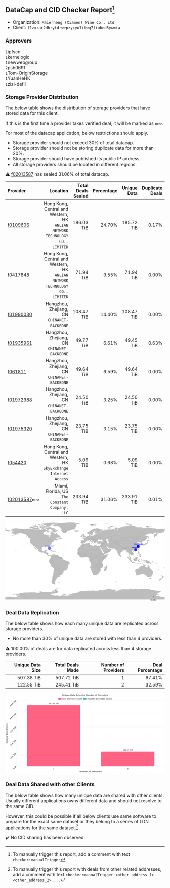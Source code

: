 ## DataCap and CID Checker Report[^1]
 - Organization: `Maierheng (Xiamen) Wine Co., Ltd`
 - Client: `f1zxzar2dhrytdrwepzycyo7itwq7fiuhed5ywmia`
### Approvers
`1`ipfscn<br/>`1`kernelogic<br/>`1`newwebgroup<br/>`2`psh0691<br/>`1`Tom-OriginStorage<br/>`1`YuanHeHK<br/>`1`zizi-defil

### Storage Provider Distribution
The below table shows the distribution of storage providers that have stored data for this client.

If this is the first time a provider takes verified deal, it will be marked as `new`.

For most of the datacap application, below restrictions should apply.
 - Storage provider should not exceed 30% of total datacap.
 - Storage provider should not be storing duplicate data for more than 20%.
 - Storage provider should have published its public IP address.
 - All storage providers should be located in different regions.

⚠️ [f02013587](https://filfox.info/en/address/f02013587) has sealed 31.06% of total datacap.

| Provider                                                    |                                                                        Location | Total Deals Sealed | Percentage | Unique Data | Duplicate Deals |
| :---------------------------------------------------------- | ------------------------------------------------------------------------------: | -----------------: | ---------: | ----------: | --------------: |
| [f0109606](https://filfox.info/en/address/f0109606)         | Hong Kong, Central and Western, HK<br/>`ANLIAN NETWORK TECHNOLOGY CO., LIMITED` |         186.03 TiB |     24.70% |  185.72 TiB |           0.17% |
| [f0417848](https://filfox.info/en/address/f0417848)         | Hong Kong, Central and Western, HK<br/>`ANLIAN NETWORK TECHNOLOGY CO., LIMITED` |          71.94 TiB |      9.55% |   71.94 TiB |           0.00% |
| [f01990030](https://filfox.info/en/address/f01990030)       |                                  Hangzhou, Zhejiang, CN<br/>`CHINANET-BACKBONE` |         108.47 TiB |     14.40% |  108.47 TiB |           0.00% |
| [f01935961](https://filfox.info/en/address/f01935961)       |                                  Hangzhou, Zhejiang, CN<br/>`CHINANET-BACKBONE` |          49.77 TiB |      6.61% |   49.45 TiB |           0.63% |
| [f061811](https://filfox.info/en/address/f061811)           |                                  Hangzhou, Zhejiang, CN<br/>`CHINANET-BACKBONE` |          49.64 TiB |      6.59% |   49.64 TiB |           0.00% |
| [f01972988](https://filfox.info/en/address/f01972988)       |                                  Hangzhou, Zhejiang, CN<br/>`CHINANET-BACKBONE` |          24.50 TiB |      3.25% |   24.50 TiB |           0.00% |
| [f01975320](https://filfox.info/en/address/f01975320)       |                                  Hangzhou, Zhejiang, CN<br/>`CHINANET-BACKBONE` |          23.75 TiB |      3.15% |   23.75 TiB |           0.00% |
| [f054420](https://filfox.info/en/address/f054420)           |            Hong Kong, Central and Western, HK<br/>`SkyExchange Internet Access` |           5.09 TiB |      0.68% |    5.09 TiB |           0.00% |
| [f02013587](https://filfox.info/en/address/f02013587)`new`  |                              Miami, Florida, US<br/>`The Constant Company, LLC` |         233.94 TiB |     31.06% |  233.91 TiB |           0.01% |

![Provider Distribution](https://raw.githubusercontent.com/data-preservation-programs/filplus-checker-assets/main/filecoin-project/filecoin-plus-large-datasets/issues/963/1676196298173.png)
### Deal Data Replication
The below table shows how each many unique data are replicated across storage providers.
- No more than 30% of unique data are stored with less than 4 providers.

⚠️ 100.00% of deals are for data replicated across less than 4 storage providers.

| Unique Data Size | Total Deals Made | Number of Providers | Deal Percentage |
| ---------------: | ---------------: | ------------------: | --------------: |
|       507.38 TiB |       507.72 TiB |                   1 |          67.41% |
|       122.55 TiB |       245.41 TiB |                   2 |          32.59% |

![Replication Distribution](https://raw.githubusercontent.com/data-preservation-programs/filplus-checker-assets/main/filecoin-project/filecoin-plus-large-datasets/issues/963/1676196298942.png)
### Deal Data Shared with other Clients
The below table shows how many unique data are shared with other clients.
Usually different applications owns different data and should not resolve to the same CID.

However, this could be possible if all below clients use same software to prepare for the exact same dataset or they belong to a series of LDN applications for the same dataset.[^3]

✔️ No CID sharing has been observed.

[^1]: To manually trigger this report, add a comment with text `checker:manualTrigger`

[^2]: Deals from those addresses are combined into this report as they are specified with `checker:manualTrigger`

[^3]: To manually trigger this report with deals from other related addresses, add a comment with text `checker:manualTrigger <other_address_1> <other_address_2> ...`
